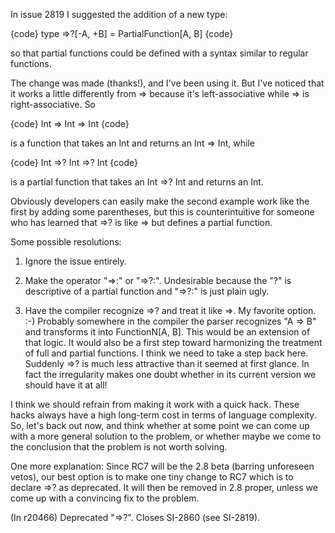 In issue 2819 I suggested the addition of a new type:

{code}
type =>?[-A, +B] = PartialFunction[A, B]
{code}

so that partial functions could be defined with a syntax similar to regular functions.

The change was made (thanks!), and I've been using it.  But I've noticed that it works a little differently from => because it's left-associative while => is right-associative.  So

{code}
Int => Int => Int
{code}

is a function that takes an Int and returns an Int => Int, while

{code}
Int =>? Int =>? Int
{code}

is a partial function that takes an Int =>? Int and returns an Int.

Obviously developers can easily make the second example work like the first by adding some parentheses, but this is counterintuitive for someone who has learned that =>? is like => but defines a partial function.

Some possible resolutions:

1. Ignore the issue entirely.

2. Make the operator "=>:" or "=>?:".  Undesirable because the "?" is descriptive of a partial function and "=>?:" is just plain ugly.

3. Have the compiler recognize =>? and treat it like =>.  My favorite option.  :-)  Probably somewhere in the compiler the parser recognizes "A => B" and transforms it into FunctionN[A, B]. This would be an extension of that logic.  It would also be a first step toward harmonizing the treatment of full and partial functions.
I think we need to take a step back here. Suddenly =>? is much less attractive than 
it seemed at first glance. In fact the irregularity makes one doubt whether in its current version we should have it at all!

I think we should refrain from making it work with a quick hack. These hacks always have a high long-term cost in terms of language complexity. So, let's back out now, and think whether at some point we can come up with a more general solution to the problem, or whether maybe we come to the conclusion that the problem is not worth solving.



One more explanation: Since RC7 will be the 2.8 beta (barring unforeseen vetos), our best option is to make one tiny change to RC7 which is to declare =>? as deprecated. It will then be removed in 2.8 proper, unless we come up with a convincing fix to the problem.

(In r20466) Deprecated "=>?". Closes SI-2860 (see SI-2819).

